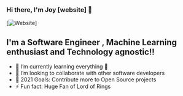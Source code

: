 ### Hi there, I'm Joy [website] 👋

[![Website](https://img.shields.io/badge/Joy-Linda-blue)]


## I'm a Software Engineer , Machine Learning enthusiast and Technology agnostic!!

- 🌱 I’m currently learning everything 🤣
- 👯 I’m looking to collaborate with other software developers
- 🥅 2021 Goals: Contribute more to Open Source projects 
- ⚡ Fun fact: Huge Fan of Lord of Rings  
